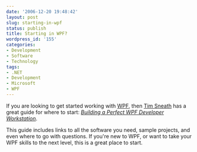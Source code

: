 ```yaml
---
date: '2006-12-20 19:48:42'
layout: post
slug: starting-in-wpf
status: publish
title: Starting in WPF?
wordpress_id: '155'
categories:
- Development
- Software
- Technology
tags:
- .NET
- Development
- Microsoft
- WPF
---
```


If you are looking to get started working with [WPF](http://msdn2.microsoft.com/en-us/netframework/aa663326.aspx), then [Tim Sneath](http://blogs.msdn.com/tims/default.aspx) has a great guide for where to start: [_Building a Perfect WPF Developer Workstation_](http://blogs.msdn.com/tims/archive/2006/12/20/building-a-perfect-wpf-developer-workstation.aspx).

This guide includes links to all the software you need, sample projects, and even where to go with questions. If you're new to WPF, or want to take your WPF skills to the next level, this is a great place to start.
